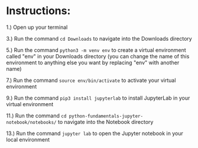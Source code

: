 # Instructions:

1.) Open up your terminal

3.) Run the command `cd Downloads` to navigate into the Downloads directory

5.) Run the command `python3 -m venv env` to create a virtual environment called "env" in your Downloads directory (you can change the name of this environment to anything else you want by replacing "env" with another name)

7.) Run the command `source env/bin/activate` to activate your virtual environment

9.) Run the command `pip3 install jupyterlab` to install JupyterLab in your virtual environment

11.) Run the command `cd python-fundamentals-jupyter-notebook/notebooks/` to navigate into the Notebook directory

13.) Run the command `jupyter lab` to open the Jupyter notebook in your local environment
